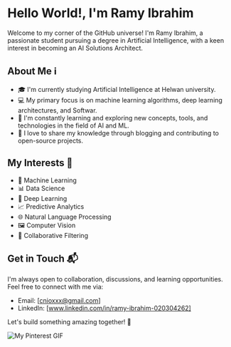 # Hello World!, I'm Ramy Ibrahim

Welcome to my corner of the GitHub universe! I'm Ramy Ibrahim, a passionate student pursuing a degree in Artificial Intelligence, with a keen interest in becoming an AI Solutions Architect.

## About Me ℹ️

- 🎓 I'm currently studying Artificial Intelligence at Helwan university.
- 💻 My primary focus is on machine learning algorithms, deep learning architectures, and Softwar.
- 🌱 I'm constantly learning and exploring new concepts, tools, and technologies in the field of AI and ML.
- 📝 I love to share my knowledge through blogging and contributing to open-source projects.

## My Interests 🤖

- 🧠 Machine Learning
- 📊 Data Science
- 🤖 Deep Learning
- 📈 Predictive Analytics
- 🌐 Natural Language Processing
- 🖼️ Computer Vision
- 🤝 Collaborative Filtering

## Get in Touch 📬

I'm always open to collaboration, discussions, and learning opportunities. Feel free to connect with me via:

- Email: [cnioxxx@gmail.com]
- LinkedIn: [www.linkedin.com/in/ramy-ibrahim-020304262]

Let's build something amazing together! 🌟

![My Pinterest GIF]([https://your-gif-url.com/gif-file.gif](https://i.pinimg.com/originals/47/c9/55/47c9552e5cc72583c617c30cd378fbf0.gif))

